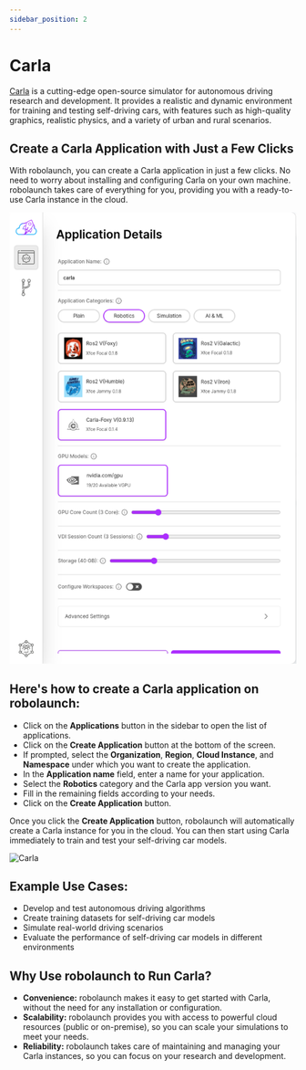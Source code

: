 ```yaml
---
sidebar_position: 2
---
```


# Carla
[Carla](https://carla.org/) is a cutting-edge open-source simulator for autonomous driving research and development. It provides a realistic and dynamic environment for training and testing self-driving cars, with features such as high-quality graphics, realistic physics, and a variety of urban and rural scenarios.

## Create a Carla Application with Just a Few Clicks
With robolaunch, you can create a Carla application in just a few clicks. No need to worry about installing and configuring Carla on your own machine. robolaunch takes care of everything for you, providing you with a ready-to-use Carla instance in the cloud.

![To create a Carla, you need is to few click.](./img/carla.png)

## Here's how to create a Carla application on robolaunch:

- Click on the **Applications** button in the sidebar to open the list of applications.
- Click on the **Create Application** button at the bottom of the screen.
- If prompted, select the **Organization**, **Region**, **Cloud Instance**, and **Namespace** under which you want to create the application.
- In the **Application name** field, enter a name for your application.
- Select the **Robotics** category and the Carla app version you want.
- Fill in the remaining fields according to your needs.
- Click on the **Create Application** button.

Once you click the **Create Application** button, robolaunch will automatically create a Carla instance for you in the cloud. You can then start using Carla immediately to train and test your self-driving car models.

![Carla](./img/carla.gif)

## Example Use Cases:

- Develop and test autonomous driving algorithms
- Create training datasets for self-driving car models
- Simulate real-world driving scenarios
- Evaluate the performance of self-driving car models in different environments

## Why Use robolaunch to Run Carla?

- **Convenience:** robolaunch makes it easy to get started with Carla, without the need for any installation or configuration.
- **Scalability:** robolaunch provides you with access to powerful cloud resources (public or on-premise), so you can scale your simulations to meet your needs.
- **Reliability:** robolaunch takes care of maintaining and managing your Carla instances, so you can focus on your research and development.